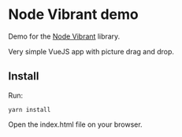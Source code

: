Node Vibrant demo
=================

Demo for the [Node Vibrant](https://github.com/Vibrant-Colors/node-vibrant) library.

Very simple VueJS app with picture drag and drop.

## Install

Run:

    yarn install

Open the index.html file on your browser.
